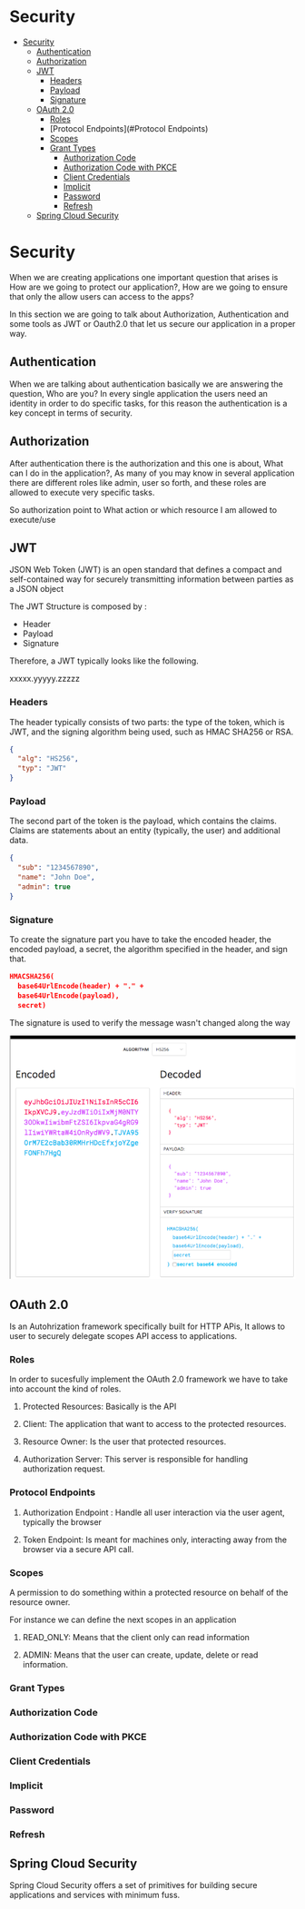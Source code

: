 # Security
     
* [Security](#Security)
    * [Authentication](#Authentication)
    * [Authorization](#Authorization)
    * [JWT](#JWT)
        * [Headers](#Headers)
        * [Payload](#Payload)
        * [Signature](#Signature)
    * [OAuth 2.0](#OAuth-2.0)    
        * [Roles](#Roles)    
        * [Protocol Endpoints](#Protocol Endpoints)    
        * [Scopes](#Scopes)    
        * [Grant Types](#Grant-Types)    
            * [Authorization Code](#Authorization-Code)
            * [Authorization Code with PKCE](#Authorization-Code-with-PKCE)
            * [Client Credentials](#Client-Credentials)
            * [Implicit](#Implicit)
            * [Password](#Password)
            * [Refresh](#Refresh)    
    * [Spring Cloud Security](#Spring-Cloud-Security)

# Security

When we are creating applications one important question that arises is How are we going to protect our application?,
How are we going to ensure that only the allow users can access to the apps?

In this section we are going to talk about Authorization, Authentication and some tools as JWT or Oauth2.0 that let us secure our
application in a proper way.

## Authentication

When we are talking about authentication basically we are answering the question, Who are you? In every single application
the users need an identity in order to do specific tasks, for this reason the authentication is a key concept in terms of security.

## Authorization

After authentication there is the authorization and this one is about, What can I do in the application?, As many of you may know
in several application there are different roles like admin, user so forth, and these roles are allowed to execute very specific tasks.

So authorization point to What action or which resource I am allowed to execute/use

## JWT

JSON Web Token (JWT) is an open standard that defines a compact and self-contained way for securely 
transmitting information between parties as a JSON object

The JWT Structure is composed by :

* Header
* Payload
* Signature

Therefore, a JWT typically looks like the following.

xxxxx.yyyyy.zzzzz

### Headers

The header typically consists of two parts: the type of the token, which is JWT, and the signing algorithm being used, such as HMAC SHA256 or RSA.

```json
{
  "alg": "HS256",
  "typ": "JWT"
}
```

### Payload

The second part of the token is the payload, which contains the claims. Claims are statements about an entity (typically, the user) and additional data.

```json
{
  "sub": "1234567890",
  "name": "John Doe",
  "admin": true
}
```

### Signature

To create the signature part you have to take the encoded header, the encoded payload, a secret, the algorithm specified in the header, and sign that.

```json
HMACSHA256(
  base64UrlEncode(header) + "." +
  base64UrlEncode(payload),
  secret)
```

The signature is used to verify the message wasn't changed along the way

![](https://github.com/andresmontoyab/Spring/blob/master/resources/jwt-encoded.PNG)


## OAuth 2.0

Is an Autohrization framework specifically built for HTTP APis, It allows to user to securely delegate scopes API access to
applications. 

### Roles

In order to sucesfully implement the OAuth 2.0 framework we have to take into account the kind of roles. 

1. Protected Resources: Basically is the API

2. Client: The application that want to access to the protected resources.

3. Resource Owner: Is the user that protected resources.

4. Authorization Server: This server is responsible for handling authorization request.

### Protocol Endpoints

1. Authorization Endpoint : Handle all user interaction via the user agent, typically the browser

2. Token Endpoint: Is meant for machines only, interacting away from the browser via a secure API call.

### Scopes

A permission to do something within a protected resource on behalf of the resource owner.

For instance we can define the next scopes in an application

1. READ_ONLY: Means that the client only can read information

2. ADMIN: Means that the user can create, update, delete or read information.

### Grant Types

### Authorization Code

### Authorization Code with PKCE

### Client Credentials

### Implicit

### Password

### Refresh 

## Spring Cloud Security

Spring Cloud Security offers a set of primitives for building secure applications and services with minimum fuss.

